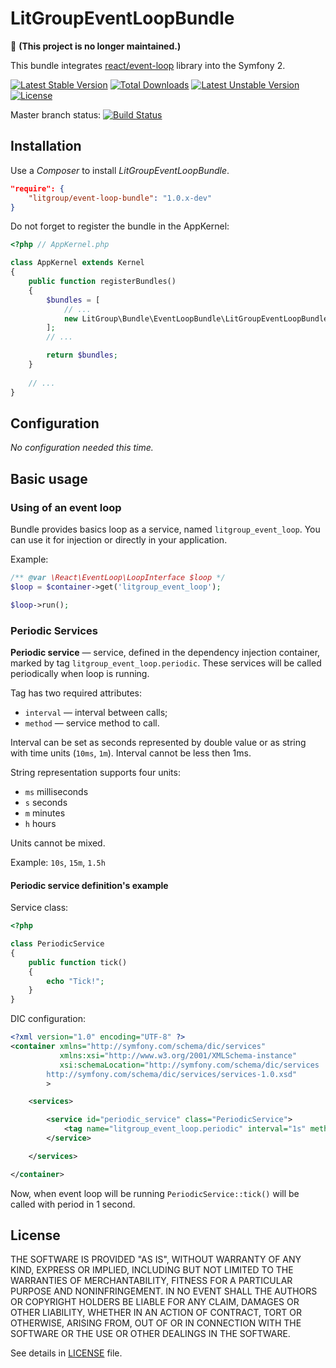 LitGroupEventLoopBundle
=======================

🚫 **(This project is no longer maintained.)**

This bundle integrates [react/event-loop][event-loop] library into the Symfony 2.

[![Latest Stable Version](https://poser.pugx.org/litgroup/event-loop-bundle/v/stable.svg)](https://packagist.org/packages/litgroup/event-loop-bundle)
[![Total Downloads](https://poser.pugx.org/litgroup/event-loop-bundle/downloads.svg)](https://packagist.org/packages/litgroup/event-loop-bundle)
[![Latest Unstable Version](https://poser.pugx.org/litgroup/event-loop-bundle/v/unstable.svg)](https://packagist.org/packages/litgroup/event-loop-bundle)
[![License](https://poser.pugx.org/litgroup/event-loop-bundle/license.svg)](https://packagist.org/packages/litgroup/event-loop-bundle)

Master branch status:
[![Build Status](https://travis-ci.org/LitGroup/LitGroupEventLoopBundle.svg?branch=master)](https://travis-ci.org/LitGroup/LitGroupEventLoopBundle)

Installation
------------

Use a _Composer_ to install _LitGroupEventLoopBundle_.

```json
"require": {
    "litgroup/event-loop-bundle": "1.0.x-dev"
}
```

Do not forget to register the bundle in the AppKernel:

```php
<?php // AppKernel.php

class AppKernel extends Kernel
{
    public function registerBundles()
    {
        $bundles = [
            // ...
            new LitGroup\Bundle\EventLoopBundle\LitGroupEventLoopBundle(),
        ];
        // ...

        return $bundles;
    }
 	
    // ...   
}
```

Configuration
-------------

*No configuration needed this time.*

Basic usage
-----------

### Using of an event loop

Bundle provides basics loop as a service, named `litgroup_event_loop`.
You can use it for injection or directly in your application.

Example:

```php
/** @var \React\EventLoop\LoopInterface $loop */
$loop = $container->get('litgroup_event_loop');

$loop->run();
```

### Periodic Services

__Periodic service__ — service, defined in the dependency injection container, marked by tag `litgroup_event_loop.periodic`. These services will be called periodically when loop is running.

Tag has two required attributes:
  * `interval` — interval between calls;
  * `method` — service method to call.
  
Interval can be set as seconds represented by double value or as string with time units (`10ms`, `1m`). Interval cannot be less then 1ms.

String representation supports four units:
  * `ms` milliseconds
  * `s` seconds
  * `m` minutes
  * `h` hours
  
Units cannot be mixed.

Example: `10s`, `15m`, `1.5h`

#### Periodic service definition's example

Service class:
```php
<?php

class PeriodicService
{
	public function tick()
	{
		echo "Tick!";
    }
}
```

DIC configuration:
``` xml
<?xml version="1.0" encoding="UTF-8" ?>
<container xmlns="http://symfony.com/schema/dic/services"
           xmlns:xsi="http://www.w3.org/2001/XMLSchema-instance"
           xsi:schemaLocation="http://symfony.com/schema/dic/services
        http://symfony.com/schema/dic/services/services-1.0.xsd"
        >

    <services>        

        <service id="periodic_service" class="PeriodicService">
            <tag name="litgroup_event_loop.periodic" interval="1s" method="tick"/>
        </service>

    </services>

</container>
```

Now, when event loop will be running `PeriodicService::tick()` will be called with period in 1 second.


License
-------

THE SOFTWARE IS PROVIDED "AS IS", WITHOUT WARRANTY OF ANY KIND, EXPRESS OR
IMPLIED, INCLUDING BUT NOT LIMITED TO THE WARRANTIES OF MERCHANTABILITY,
FITNESS FOR A PARTICULAR PURPOSE AND NONINFRINGEMENT. IN NO EVENT SHALL THE
AUTHORS OR COPYRIGHT HOLDERS BE LIABLE FOR ANY CLAIM, DAMAGES OR OTHER
LIABILITY, WHETHER IN AN ACTION OF CONTRACT, TORT OR OTHERWISE, ARISING FROM,
OUT OF OR IN CONNECTION WITH THE SOFTWARE OR THE USE OR OTHER DEALINGS IN
THE SOFTWARE.

See details in [LICENSE][license] file.


[event-loop]: https://github.com/reactphp/event-loop "React Event Loop on GitHub"
[license]: Resources/meta/LICENSE
